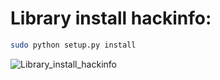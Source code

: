 # Library install hackinfo:
```bash
sudo python setup.py install
```
![Library_install_hackinfo](https://www.upload.ee/image/10356700/hejab_Library_install_hackinfo.png)

